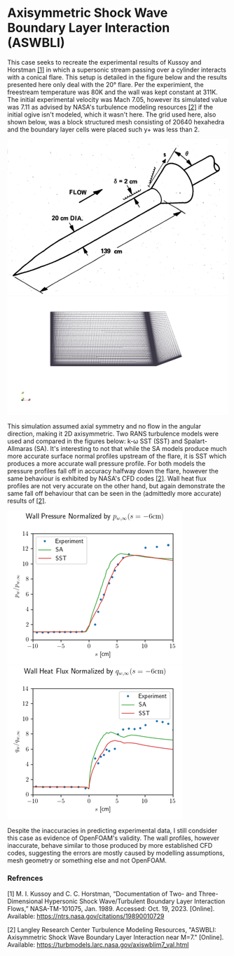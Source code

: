 # Axisymmetric Shock Wave Boundary Layer Interaction (ASWBLI)

This case seeks to recreate the experimental results of Kussoy and Horstman [[1]](https://ntrs.nasa.gov/citations/19890010729) in which a supersonic stream passing over a cylinder interacts with a conical flare. This setup is detailed in the figure below and the results presented here only deal with the 20° flare. Per the experimient, the freestream temperature was 80K and the wall was kept constant at 311K. The initial experimental velocity was Mach 7.05, however its simulated value was 7.11 as advised by NASA's turbulence modeling resources [[2]](https://turbmodels.larc.nasa.gov/axiswblim7_val.html) if the initial ogive isn't modeled, which it wasn't here. The grid used here, also shown below, was a block structured mesh consisting of 20640 hexahedra and the boundary layer cells were placed such y+ was less than 2.

![Experimental Setup](figures/Kussoy_geom.png)
![Grid](figures/grid.png)

This simulation assumed axial symmetry and no flow in the angular direction, making it 2D axisymmetric. Two RANS turbulence models were used and compared in the figures below: k-ω SST (SST) and Spalart-Allmaras (SA). It's interesting to not that while the SA models produce much more accurate surface normal profiles upstream of the flare, it is SST which produces a more accurate wall pressure profile. For both models the pressure profiles fall off in accuracy halfway down the flare, however the same behaviour is exhibited by NASA's CFD codes [[2]](https://turbmodels.larc.nasa.gov/axiswblim7_val.html). Wall heat flux profiles are not very accurate on the other hand, but again demonstrate the same fall off behaviour that can be seen in the (admittedly more accurate) results of [[2]](https://turbmodels.larc.nasa.gov/axiswblim7_val.html).

![Wall Pressure Profile](figures/wallPressure.png)
![Wall Heat Flux Profile](figures/wallHeatFlux.png)

Despite the inaccuracies in predicting experimental data, I still condsider this case as evidence of OpenFOAM's validity. The wall profiles, however inaccurate, behave similar to those produced by more established CFD codes, suggesting the errors are mostly caused by modelling assumptions, mesh geometry or something else and not OpenFOAM.

### Refrences

[1] M. I. Kussoy and C. C. Horstman, “Documentation of Two- and Three-Dimensional Hypersonic Shock Wave/Turbulent Boundary Layer Interaction Flows,” NASA-TM-101075, Jan. 1989. Accessed: Oct. 19, 2023. [Online]. Available: https://ntrs.nasa.gov/citations/19890010729

[2] Langley Research Center Turbulence Modeling Resources, "ASWBLI: Axisymmetric Shock Wave Boundary Layer Interaction near M=7." [Online]. Available: https://turbmodels.larc.nasa.gov/axiswblim7_val.html
